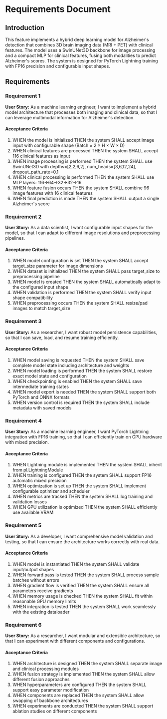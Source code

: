 # Requirements Document

## Introduction

This feature implements a hybrid deep learning model for Alzheimer's detection that combines 3D brain imaging data (MRI + PET) with clinical features. The model uses a SwinUNet3D backbone for image processing and a compact MLP for clinical features, fusing both modalities to predict Alzheimer's scores. The system is designed for PyTorch Lightning training with FP16 precision and configurable input shapes.

## Requirements

### Requirement 1

**User Story:** As a machine learning engineer, I want to implement a hybrid model architecture that processes both imaging and clinical data, so that I can leverage multimodal information for Alzheimer's detection.

#### Acceptance Criteria

1. WHEN the model is initialized THEN the system SHALL accept image input with configurable shape (Batch × 2 × H × W × D)
2. WHEN clinical features are processed THEN the system SHALL accept 116 clinical features as input
3. WHEN image processing is performed THEN the system SHALL use SwinUNet3D with depths=[2,2,6,2], num_heads=[3,6,12,24], dropout_path_rate=0.1
4. WHEN clinical processing is performed THEN the system SHALL use MLP layers: 116→64→32→32→16
5. WHEN feature fusion occurs THEN the system SHALL combine 96 image features with 16 clinical features
6. WHEN final prediction is made THEN the system SHALL output a single Alzheimer's score

### Requirement 2

**User Story:** As a data scientist, I want configurable input shapes for the model, so that I can adapt to different image resolutions and preprocessing pipelines.

#### Acceptance Criteria

1. WHEN model configuration is set THEN the system SHALL accept target_size parameter for image dimensions
2. WHEN dataset is initialized THEN the system SHALL pass target_size to preprocessing pipeline
3. WHEN model is created THEN the system SHALL automatically adapt to the configured input shape
4. WHEN validation is performed THEN the system SHALL verify input shape compatibility
5. WHEN preprocessing occurs THEN the system SHALL resize/pad images to match target_size

### Requirement 3

**User Story:** As a researcher, I want robust model persistence capabilities, so that I can save, load, and resume training efficiently.

#### Acceptance Criteria

1. WHEN model saving is requested THEN the system SHALL save complete model state including architecture and weights
2. WHEN model loading is performed THEN the system SHALL restore exact model state and configuration
3. WHEN checkpointing is enabled THEN the system SHALL save intermediate training states
4. WHEN model export is needed THEN the system SHALL support both PyTorch and ONNX formats
5. WHEN version control is required THEN the system SHALL include metadata with saved models

### Requirement 4

**User Story:** As a machine learning engineer, I want PyTorch Lightning integration with FP16 training, so that I can efficiently train on GPU hardware with mixed precision.

#### Acceptance Criteria

1. WHEN Lightning module is implemented THEN the system SHALL inherit from pl.LightningModule
2. WHEN training is configured THEN the system SHALL support FP16 automatic mixed precision
3. WHEN optimization is set up THEN the system SHALL implement configurable optimizer and scheduler
4. WHEN metrics are tracked THEN the system SHALL log training and validation losses
5. WHEN GPU utilization is optimized THEN the system SHALL efficiently use available VRAM

### Requirement 5

**User Story:** As a developer, I want comprehensive model validation and testing, so that I can ensure the architecture works correctly with real data.

#### Acceptance Criteria

1. WHEN model is instantiated THEN the system SHALL validate input/output shapes
2. WHEN forward pass is tested THEN the system SHALL process sample batches without errors
3. WHEN gradient flow is verified THEN the system SHALL ensure all parameters receive gradients
4. WHEN memory usage is checked THEN the system SHALL fit within reasonable GPU memory limits
5. WHEN integration is tested THEN the system SHALL work seamlessly with the existing dataloader

### Requirement 6

**User Story:** As a researcher, I want modular and extensible architecture, so that I can experiment with different components and configurations.

#### Acceptance Criteria

1. WHEN architecture is designed THEN the system SHALL separate image and clinical processing modules
2. WHEN fusion strategy is implemented THEN the system SHALL allow different fusion approaches
3. WHEN hyperparameters are configured THEN the system SHALL support easy parameter modification
4. WHEN components are replaced THEN the system SHALL allow swapping of backbone architectures
5. WHEN experiments are conducted THEN the system SHALL support ablation studies on different components